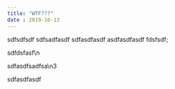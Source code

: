 ```yaml
---
title: "WTF???"
date : 2019-10-13
---
```


sdfsdfsdf 
sdfsadfasdf
sdfasdfasdf
asdfasdfasdf
fdsfsdf;


sdfdsfasf\n

sdfasdfsadfsa\n3


sdfasdfasdf
